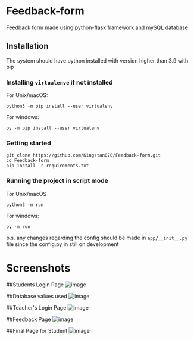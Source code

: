 # Feedback-form
Feedback form made using python-flask framework and mySQL database

## Installation 
The system should have python installed with version higher than 3.9 with pip
### Installing `virtualenve` if not installed
 For Unix/macOS:
```
python3 -m pip install --user virtualenv
```
 For windows:
```
py -m pip install --user virtualenv
```
### Getting started 
```
git clone https://github.com/Kingstan070/Feedback-form.git
cd Feedback-form
pip install -r requirements.txt
```
### Running the project in script mode
  For  Unix/macOS
```
python3 -m run
```
  For windows:
```
py -m run
```
p.s. any changes regarding the config should be made in `app/__init__.py` file since the config.py in still on development

# Screenshots
##Students Login Page
![image](https://user-images.githubusercontent.com/57780237/149669851-d96af2f1-7ea5-449b-8a4d-08f8ed7b0c01.png)

##Database values used
![image](https://user-images.githubusercontent.com/57780237/149669911-01d4a23c-342c-4b29-8567-7c774f4c9083.png)

##Teacher's Login Page
![image](https://user-images.githubusercontent.com/57780237/149669958-c43d9691-e683-43a5-ad89-882e3d2d1bc1.png)

##Feedback Page
![image](https://user-images.githubusercontent.com/57780237/149670005-2226250a-681e-40de-b561-7d96b19eb565.png)

##Final Page for Student
![image](https://user-images.githubusercontent.com/57780237/149670059-d6888170-18f7-4f36-a679-02ecd3953730.png)
